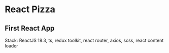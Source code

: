# React Pizza

## First React App

Stack: ReactJS 18.3, ts, redux toolkit, react router, axios, scss, react content loader
